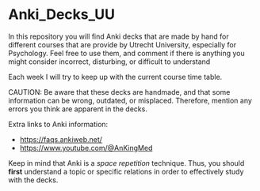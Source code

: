 # Anki_Decks_UU
In this repository you will find Anki decks that are made by hand for different courses that are provide by Utrecht University, especially for Psychology. Feel free to use them, and comment if there is anything you might consider incorrect, disturbing, or difficult to understand

Each week I will try to keep up with the current course time table. 

CAUTION:
Be aware that these decks are handmade, and that some information can be wrong, outdated, or misplaced. Therefore, mention any errors you think are apparent in the decks.

Extra links to Anki information:
- https://faqs.ankiweb.net/
- https://www.youtube.com/@AnKingMed

Keep in mind that Anki is a _space repetition_ technique. Thus, you should **first** understand a topic or specific relations in order to effectively study with the decks.
